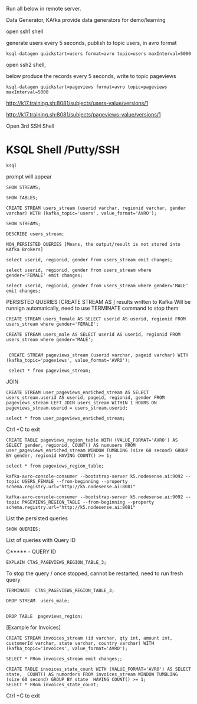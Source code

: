 Run all below in remote server.

Data Generator, KAfka provide data generators for demo/learning

open ssh1 shell

generate users every 5 seconds, publish to topic users, in avro format

```
ksql-datagen quickstart=users format=avro topic=users maxInterval=5000
```

open ssh2 shell,

below produce the records every 5 seconds, write to topic pageviews

```
ksql-datagen quickstart=pageviews format=avro topic=pageviews maxInterval=5000

```

http://k17.training.sh:8081/subjects/users-value/versions/1

http://k17.training.sh:8081/subjects/pageviews-value/versions/1


Open 3rd SSH Shell


# KSQL Shell /Putty/SSH

```
ksql 
```

prompt will appear

```
SHOW STREAMS;

SHOW TABLES;

CREATE STREAM users_stream (userid varchar, regionid varchar, gender varchar) WITH (kafka_topic='users', value_format='AVRO');

SHOW STREAMS;

DESCRIBE users_stream;

NON_PERSISTED QUERIES [Means, the output/result is not stored into KAfka Brokers]

select userid, regionid, gender from users_stream emit changes;

select userid, regionid, gender from users_stream where gender='FEMALE' emit changes;

select userid, regionid, gender from users_stream where gender='MALE' emit changes;

```

PERSISTED QUERIES [CREATE STREAM AS ] results written to Kafka
Will be runnign automatically, need to use TERMINATE command to stop them

```
CREATE STREAM users_female AS SELECT userid AS userid, regionid FROM users_stream where gender='FEMALE';

CREATE STREAM users_male AS SELECT userid AS userid, regionid FROM users_stream where gender='MALE';


 CREATE STREAM pageviews_stream (userid varchar, pageid varchar) WITH (kafka_topic='pageviews', value_format='AVRO');
 
 select * from pageviews_stream;

```
JOIN

```
CREATE STREAM user_pageviews_enriched_stream AS SELECT users_stream.userid AS userid, pageid, regionid, gender FROM pageviews_stream LEFT JOIN users_stream WITHIN 1 HOURS ON pageviews_stream.userid = users_stream.userid;

select * from user_pageviews_enriched_stream;

```
Ctrl +C to exit

```
CREATE TABLE pageviews_region_table WITH (VALUE_FORMAT='AVRO') AS SELECT gender, regionid, COUNT() AS numusers FROM user_pageviews_enriched_stream WINDOW TUMBLING (size 60 second) GROUP BY gender, regionid HAVING COUNT() >= 1;

select * from pageviews_region_table;

```

```
kafka-avro-console-consumer --bootstrap-server k5.nodesense.ai:9092 --topic USERS_FEMALE --from-beginning --property schema.registry.url="http://k5.nodesense.ai:8081"

kafka-avro-console-consumer --bootstrap-server k5.nodesense.ai:9092 --topic PAGEVIEWS_REGION_TABLE --from-beginning --property schema.registry.url="http://k5.nodesense.ai:8081"
```

List the persisted queries
```
SHOW QUERIES;
```
List of queries with Query ID



C***** - QUERY ID
```
EXPLAIN CTAS_PAGEVIEWS_REGION_TABLE_3; 

```
To stop the query / once stopped, cannot be restarted, need to run fresh query
```
TERMINATE  CTAS_PAGEVIEWS_REGION_TABLE_3;

DROP STREAM  users_male; 


DROP TABLE  pageviews_region;
```
 


[Example for Invoices]
 
 ```
CREATE STREAM invoices_stream (id varchar, qty int, amount int, customerId varchar, state varchar, country varchar) WITH (kafka_topic='invoices', value_format='AVRO');

SELECT * FRom invoices_stream emit changes;;

CREATE TABLE invoices_state_count WITH (VALUE_FORMAT='AVRO') AS SELECT state,  COUNT() AS numorders FROM invoices_stream WINDOW TUMBLING (size 60 second) GROUP BY state  HAVING COUNT() >= 1;
SELECT * FRom invoices_state_count;
```

Ctrl +C to exit